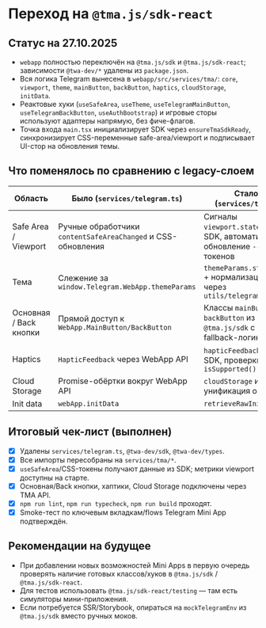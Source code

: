 # Переход на `@tma.js/sdk-react`

## Статус на 27.10.2025

- `webapp` полностью переключён на `@tma.js/sdk` и `@tma.js/sdk-react`; зависимости `@twa-dev/*` удалены из `package.json`.
- Вся логика Telegram вынесена в `webapp/src/services/tma/`: `core`, `viewport`, `theme`, `mainButton`, `backButton`, `haptics`, `cloudStorage`, `initData`.
- Реактовые хуки (`useSafeArea`, `useTheme`, `useTelegramMainButton`, `useTelegramBackButton`, `useAuthBootstrap`) и игровые сторы используют адаптеры напрямую, без фиче-флагов.
- Точка входа `main.tsx` инициализирует SDK через `ensureTmaSdkReady`, синхронизирует CSS-переменные safe-area/viewport и подписывает UI-стор на обновления темы.

## Что поменялось по сравнению с legacy-слоем

| Область | Было (`services/telegram.ts`) | Стало (`services/tma/*`) |
| --- | --- | --- |
| Safe Area / Viewport | Ручные обработчики `contentSafeAreaChanged` и CSS-обновления | Сигналы `viewport.state` из SDK, автоматическое обновление `--tg-*` токенов |
| Тема | Слежение за `window.Telegram.WebApp.themeParams` | `themeParams.state.sub` + нормализация через `utils/telegramTheme` |
| Основная / Back кнопки | Прямой доступ к `WebApp.MainButton/BackButton` | Классы `mainButton` и `backButton` из `@tma.js/sdk` с fallback-логикой |
| Haptics | `HapticFeedback` через WebApp API | `hapticFeedback` из SDK, проверки `isSupported()` |
| Cloud Storage | Promise-обёртки вокруг WebApp API | `cloudStorage` из SDK, унификация ошибок |
| Init data | `webApp.initData` | `retrieveRawInitData()` |

## Итоговый чек-лист (выполнен)

- [x] Удалены `services/telegram.ts`, `@twa-dev/sdk`, `@twa-dev/types`.
- [x] Все импорты пересобраны на `services/tma/*`.
- [x] `useSafeArea`/CSS-токены получают данные из SDK; метрики viewport доступны на старте.
- [x] Основная/Back кнопки, хаптики, Cloud Storage подключены через TMA API.
- [x] `npm run lint`, `npm run typecheck`, `npm run build` проходят.
- [x] Smoke-тест по ключевым вкладкам/flows Telegram Mini App подтверждён.

## Рекомендации на будущее

- При добавлении новых возможностей Mini Apps в первую очередь проверять наличие готовых классов/хуков в `@tma.js/sdk` / `@tma.js/sdk-react`.
- Для тестов использовать `@tma.js/sdk-react/testing` — там есть симуляторы мини-приложения.
- Если потребуется SSR/Storybook, опираться на `mockTelegramEnv` из `@tma.js/sdk` вместо ручных моков.
